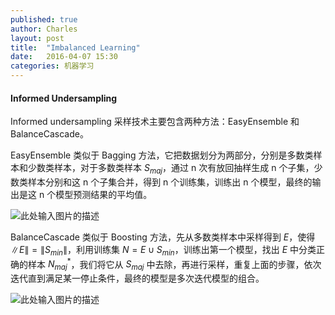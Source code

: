 ```yaml
---
published: true
author: Charles
layout: post
title:  "Imbalanced Learning"
date:   2016-04-07 15:30
categories: 机器学习
---
```


#### Informed Undersampling
Informed undersampling 采样技术主要包含两种方法：EasyEnsemble 和 BalanceCascade。

EasyEnsemble 类似于 Bagging 方法，它把数据划分为两部分，分别是多数类样本和少数类样本，对于多数类样本 $S_{maj}$，通过 n 次有放回抽样生成 n 个子集，少数类样本分别和这 n 个子集合并，得到 n 个训练集，训练出 n 个模型，最终的输出是这 n 个模型预测结果的平均值。

![此处输入图片的描述][1]

BalanceCascade 类似于 Boosting 方法，先从多数类样本中采样得到 $E$，使得 $\|E\| = \|S_{min}\|$，利用训练集 $N = E \cup S_{min}$，训练出第一个模型，找出 $E$ 中分类正确的样本 $N^{*}_{maj}$，我们将它从 $S_{maj}$ 中去除，再进行采样，重复上面的步骤，依次迭代直到满足某一停止条件，最终的模型是多次迭代模型的组合。

![此处输入图片的描述][2]


  [1]: http://7xjbdi.com1.z0.glb.clouddn.com/optimized-mahg.png?imageView2/2/w/400
  [2]: http://7xjbdi.com1.z0.glb.clouddn.com/2016-04-09_191514.png?imageView2/2/w/400